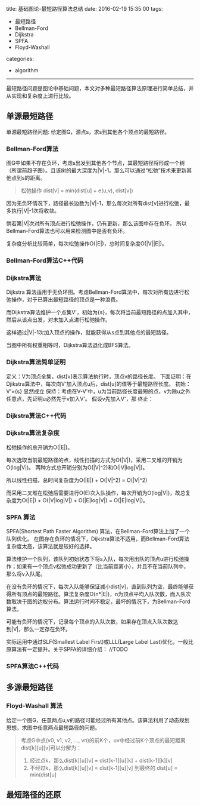 title: 基础图论-最短路径算法总结
date: 2016-02-19 15:35:00
tags: 
- 最短路径
- Bellman-Ford
- Dijkstra
- SPFA
- Floyd-Washall

categories:
- algorithm
---
最短路径问题是图论中基础问题，本文对多种最短路径算法原理进行简单总结，并从实现和复杂度上进行比较。

## 单源最短路径
单源最短路径问题: 给定图G，源点s，求s到其他各个顶点的最短路径。

### Bellman-Ford算法
图G中如果不存在负环，考虑s出发到其他各个节点，其最短路径将形成一个树（所谓前趋子图）。且该树的最大深度为|V|-1。那么可以通过“松弛”技术来更新其他点到s的距离。
> 松弛操作
> dist[v] = min(dist[u] + e(u,v), dist[v])

因为无负环情况下，路径最长边数为|V|-1，那么每次对所有dist[v]进行松弛，最多执行|V|-1次将收敛。

倘若第|V|次对所有顶点进行松弛操作，仍有更新，那么该图中存在负环。
所以Bellman-Ford算法也可以用来检测图中是否有负环。

复杂度分析比较简单，每次松弛操作O(|E|)，总时间复杂度O(|V||E|)。

### Bellman-Ford算法C++代码



### Dijkstra算法

Dijkstra 算法适用于无负环图。考虑Bellman-Ford算法中，每次对所有边进行松弛操作，对于已算出最短路径的顶点是一种浪费。

而Dijkstra算法维护一个点集V'，初始为{s}，每次将当前最短路径的点加入其中，然后从该点出发，对未加入点进行松弛操作。

这样通过|V|-1次加入顶点的操作，就能获得从s点到其他点的最短路径。

当图中所有权重相等时，Dijkstra算法退化成BFS算法。

### Dijkstra算法简单证明
定义：V为顶点全集，dist[v]表示算法执行时，顶点v的路径长度。
下面证明：在Djikstra算法中，每次向V'加入顶点u后，dist[u]的值等于最短路径长度。
初始：V'={s} 显然成立
保持：考虑在V-V'中，u为当前路径长度最短的点，v为除u之外任意点，先证明u必然先于v加入V'。
假设v先加入V'，那
终止：

### Dijkstra算法C++代码


### Dijkstra算法复杂度
松弛操作的总开销为O(|E|)。

每次选取当前最短路径的点，线性扫描的方式为O(|V|)，采用二叉堆的开销为O(log|V|)。
两种方式总开销分别为O(|V|^2)和O(|V|log|V|)。

所以线性扫描，总时间复杂度为O(|E|) + O(|V|^2) = O(|V|^2)

而采用二叉堆在松弛后需要进行O(E)次入队操作，每次开销为O(log|V|)，故总复杂度为O(|E|) + O(|V|log|V|) + O(|E|log|V|) = O(|E|log|V|)。

### SPFA 算法
SPFA(Shortest Path Faster Algorithm) 算法，在Bellman-Ford算法上加了一个队列优化。
在图存在负环的情况下，Dijkstra算法不适用，而Bellman-Ford算法复杂度太高，该算法就是较好的选择。

算法维护一个队列，该队列初始状态下将s入队，每次用出队的顶点u进行松弛操作；如果有一个顶点v松弛成功更新了（比当前距离小），并且不在当前队列中，那么将v入队尾。

在没有负环的情况下，每次入队能够保证减小dist[v]，直到队列为空，最终能够获得所有顶点的最短路径。算法复杂度O(n*|E|)，n为顶点平均入队次数，而入队次数取决于图的边权分布。算法运行时间不稳定，最坏的情况下，为Bellman-Ford算法。

可能有负环的情况下，记录每个顶点的入队次数，如果存在顶点入队次数达到|V|，那么一定存在负环。

实际运用中通过SLF(Smallest Label First)或LLL(Large Label Last)优化，一般比原算法有一定提升。关于SPFA的详细介绍：
//TODO

### SPFA算法C++代码



## 多源最短路径
### Floyd-Washall 算法
给定一个图G，任意两点u,v的路径可能经过所有其他点。该算法利用了动态规划思想，求图中任意两点最短路径的问题。
> 考虑G中点(v0, v1, v2, ..., vn)的前K个，uv中经过前K个顶点的最短距离dist[k][u][v]可以分解为：
> 1. 经过点k，那么dist[k][u][v] = dist[k-1][u][k] + dist[k-1][k][v]
> 2. 不经过k，那么dist[k][u][v] = dist[k-1][u][v]
到最终的
> dist[u] = min(dist[u]

## 最短路径的还原
